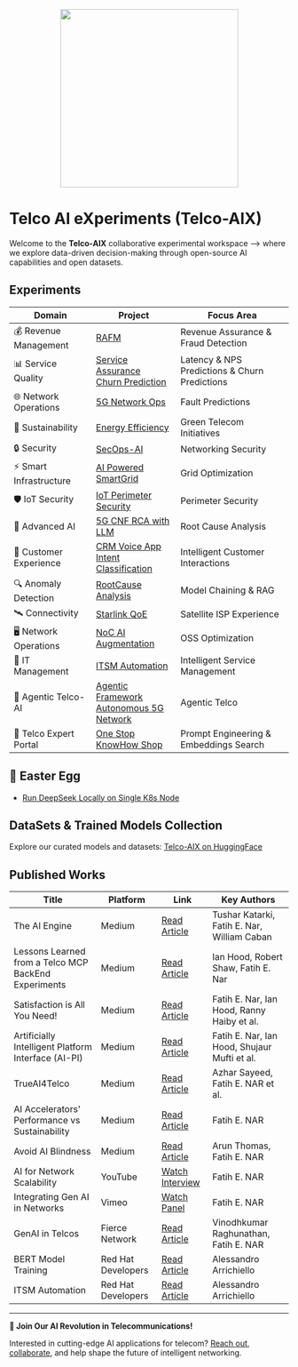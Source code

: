 <div align="center">
    <img src="https://raw.githubusercontent.com/tme-osx/Telco-AIX/main/images/logo3.png" width="321"/>
</div>

# Telco AI eXperiments (Telco-AIX)

Welcome to the **Telco-AIX** collaborative experimental workspace –> where we explore data-driven decision-making through open-source AI capabilities and open datasets.

## Experiments 

| Domain | Project | Focus Area |
|--------|---------|------------|
| 💰 Revenue Management | [RAFM](https://github.com/tme-osx/Telco-AIX/tree/main/revenueassurance) | Revenue Assurance & Fraud Detection |
| 📊 Service Quality | [Service Assurance](https://github.com/tme-osx/Telco-AIX/tree/main/serviceassurance) <br> [Churn Prediction](https://github.com/open-experiments/Telco-AIX/tree/main/churn)| Latency & NPS Predictions & Churn Predictions|
| 🌐 Network Operations | [5G Network Ops](https://github.com/tme-osx/Telco-AIX/tree/main/5gnetops) | Fault Predictions |
| 🌿 Sustainability | [Energy Efficiency](https://github.com/tme-osx/Telco-AIX/tree/main/sustainability) | Green Telecom Initiatives |
| 🔒 Security | [SecOps-AI](https://github.com/tme-osx/Telco-AIX/tree/main/secops) | Networking Security |
| ⚡ Smart Infrastructure | [AI Powered SmartGrid](https://github.com/tme-osx/Telco-AIX/tree/main/smartgrid) | Grid Optimization |
| 🛡️ IoT Security | [IoT Perimeter Security](https://github.com/tme-osx/Telco-AIX/tree/main/iot-sec) | Perimeter Security|
| 🚀 Advanced AI | [5G CNF RCA with LLM](https://github.com/ansonmez/5g_llm_ilab_demo) | Root Cause Analysis |
| 💬 Customer Experience | [CRM Voice App](https://github.com/tme-osx/Telco-AIX/tree/main/crm) <br> [Intent Classification](https://github.com/open-experiments/Telco-AIX/tree/main/intclass)| Intelligent Customer Interactions |
| 🔍 Anomaly Detection | [RootCause Analysis](https://github.com/tme-osx/Telco-AIX/tree/main/llm-rca) | Model Chaining & RAG |
| 🛰️ Connectivity | [Starlink QoE](https://github.com/tme-osx/Telco-AIX/tree/main/starlink) | Satellite ISP Experience |
| 🖥️ Network Operations | [NoC AI Augmentation](https://github.com/tme-osx/Telco-AIX/tree/main/5gprod) | OSS Optimization |
| 🎩 IT Management | [ITSM Automation](https://github.com/tme-osx/Telco-AIX/tree/main/itsm-ai-automation) | Intelligent Service Management |
| 🤖 Agentic Telco-AI | [Agentic Framework](https://github.com/tme-osx/Telco-AIX/tree/main/agentic) <br> [Autonomous 5G Network](https://github.com/open-experiments/Telco-AIX/tree/main/autonet)| Agentic Telco |
| 🥇 Telco Expert Portal | [One Stop KnowHow Shop](https://github.com/open-experiments/Telco-AIX/tree/main/telco-sme) | Prompt Engineering & Embeddings Search |

## 🥚 Easter Egg

- [Run DeepSeek Locally on Single K8s Node](https://github.com/tme-osx/Telco-AIX/tree/main/etc/deepseek)

## DataSets & Trained Models Collection
Explore our curated models and datasets:
[Telco-AIX on HuggingFace](https://huggingface.co/collections/fenar/telco-aix-66737384ab5687fe3d9a4b94)

## Published Works

| Title | Platform | Link | Key Authors |
|-------|----------|------|-------------|
| The AI Engine | Medium | [Read Article](https://medium.com/open-5g-hypercore/episode-xxviii-the-ai-engine-is-ready-but-wheres-the-rest-05b7d3d25fd0) |Tushar Katarki, Fatih E. Nar, William Caban |
| Lessons Learned from a Telco MCP BackEnd Experiments | Medium | [Read Article](https://medium.com/open-5g-hypercore/episode-xxvii-lessons-learned-from-a-telco-mcp-backend-experiments-bf14d90b1e6a) |Ian Hood, Robert Shaw, Fatih E. Nar |
| Satisfaction is All You Need! | Medium | [Read Article](https://medium.com/open-5g-hypercore/episode-xxv-satisfaction-is-all-you-need-9ff145d68385) | Fatih E. Nar, Ian Hood, Ranny Haiby et al. |
| Artificially Intelligent Platform Interface (AI-PI) | Medium | [Read Article](https://medium.com/open-5g-hypercore/episode-xxiv-artificially-intelligent-platform-interface-667f44dcecf1) | Fatih E. Nar, Ian Hood, Shujaur Mufti et al. |
| TrueAI4Telco | Medium | [Read Article](https://medium.com/open-5g-hypercore/episode-xxiii-trueai4telco-3e372898ce06) | Azhar Sayeed, Fatih E. NAR et al. |
| AI Accelerators' Performance vs Sustainability | Medium | [Read Article](https://medium.com/open-5g-hypercore/episode-xxii-ai-accelerators-performance-vs-sustainability-256244f83b1b) | Fatih E. NAR |
| Avoid AI Blindness | Medium | [Read Article](https://medium.com/open-5g-hypercore/episode-xxi-avoid-ai-blindness-for-business-vision-and-see-the-rainbow-954eaa0dfa80) | Arun Thomas, Fatih E. NAR |
| AI for Network Scalability | YouTube | [Watch Interview](https://www.youtube.com/watch?v=-gZ2xWLAw68) | Fatih E. NAR |
| Integrating Gen AI in Networks | Vimeo | [Watch Panel](https://vimeo.com/948208742) | Fatih E. NAR |
| GenAI in Telcos | Fierce Network | [Read Article](https://www.fierce-network.com/sponsored/genai-game-changer-telcos) | Vinodhkumar Raghunathan, Fatih E. NAR |
| BERT Model Training | Red Hat Developers | [Read Article](https://developers.redhat.com/blog/2024/07/23/how-train-bert-machine-learning-model-openshift-ai) | Alessandro Arrichiello |
| ITSM Automation | Red Hat Developers | [Read Article](https://developers.redhat.com/blog/2024/09/18/transforming-itsm-ansible-automation-gradual-approach) | Alessandro Arrichiello |

---

**🌟 Join Our AI Revolution in Telecommunications!** 

Interested in cutting-edge AI applications for telecom? [Reach out, collaborate](https://www.linkedin.com/in/fenar/), and help shape the future of intelligent networking.

